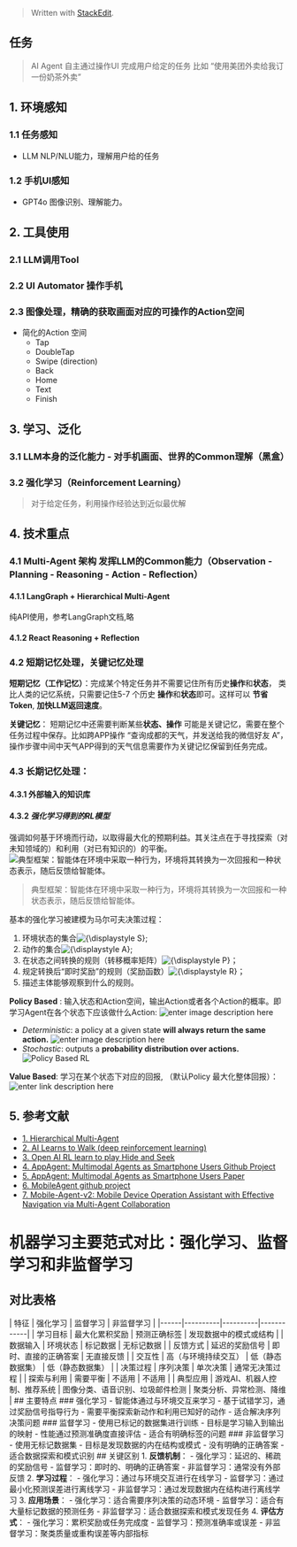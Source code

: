 


> Written with [StackEdit](https://stackedit.io/).

## 任务
> AI Agent 自主通过操作UI 完成用户给定的任务 比如 “使用美团外卖给我订一份奶茶外卖”

## 1. 环境感知
### 1.1 任务感知
* LLM NLP/NLU能力，理解用户给的任务
### 1.2 手机UI感知
* GPT4o 图像识别、理解能力。

## 2. 工具使用
### 2.1 LLM调用Tool
### 2.2 UI Automator 操作手机
### 2.3 图像处理，精确的获取画面对应的可操作的Action空间
* 简化的Action 空间
	* Tap
	* DoubleTap
	* Swipe (direction)
	* Back
	* Home
	* Text
	* Finish

## 3. 学习、泛化
### 3.1 LLM本身的泛化能力 - 对手机画面、世界的Common理解（黑盒）
### 3.2 强化学习（Reinforcement Learning）
> 对于给定任务，利用操作经验达到近似最优解

## 4. 技术重点
### 4.1 Multi-Agent 架构 发挥LLM的Common能力（Observation - Planning - Reasoning - Action - Reflection）
#### 4.1.1 LangGraph + Hierarchical Multi-Agent
纯API使用，参考LangGraph文档,略
#### 4.1.2 React Reasoning + Reflection
### 4.2 短期记忆处理，关键记忆处理
**短期记忆（工作记忆）**：完成某个特定任务并不需要记住所有历史**操作**和**状态**， 类比人类的记忆系统，只需要记住5-7 个历史 **操作**和**状态**即可。这样可以 **节省Token**, **加快LLM返回速度**。

**关键记忆**： 短期记忆中还需要判断某些**状态、操作** 可能是关键记忆，需要在整个任务过程中保存。比如跨APP操作 “查询成都的天气，并发送给我的微信好友 A”， 操作步骤中间中天气APP得到的天气信息需要作为关键记忆保留到任务完成。
### 4.3 长期记忆处理：
#### 4.3.1 外部输入的知识库
#### 4.3.2 ***强化学习得到的RL模型***
强调如何基于环境而行动，以取得最大化的预期利益。其关注点在于寻找探索（对未知领域的）和利用（对已有知识的）的平衡。
![典型框架：智能体在环境中采取一种行为，环境将其转换为一次回报和一种状态表示，随后反馈给智能体。](https://upload.wikimedia.org/wikipedia/commons/thumb/1/1b/Reinforcement_learning_diagram.svg/375px-Reinforcement_learning_diagram.svg.png)

> 典型框架：智能体在环境中采取一种行为，环境将其转换为一次回报和一种状态表示，随后反馈给智能体。

基本的强化学习被建模为马尔可夫决策过程：

1.  环境状态的集合![{\displaystyle S}](https://wikimedia.org/api/rest_v1/media/math/render/svg/4611d85173cd3b508e67077d4a1252c9c05abca2);
2.  动作的集合![{\displaystyle A}](https://wikimedia.org/api/rest_v1/media/math/render/svg/7daff47fa58cdfd29dc333def748ff5fa4c923e3);
3.  在状态之间转换的规则（转移概率矩阵）![{\displaystyle P}](https://wikimedia.org/api/rest_v1/media/math/render/svg/b4dc73bf40314945ff376bd363916a738548d40a)；
4.  规定转换后“即时奖励”的规则（奖励函数）![{\displaystyle R}](https://wikimedia.org/api/rest_v1/media/math/render/svg/4b0bfb3769bf24d80e15374dc37b0441e2616e33)；
5.  描述主体能够观察到什么的规则。



**Policy Based** : 输入状态和Action空间，输出Action或者各个Action的概率。即学习Agent在各个状态下应该做什么Action:
![enter image description here](https://miro.medium.com/v2/resize:fit:720/format:webp/1*F1btD4VBjq66HAz_hzngOg.jpeg)

-   _Deterministic_: a policy at a given state  **will always return the same action.**
![enter image description here](https://miro.medium.com/v2/resize:fit:720/format:webp/1*Yaw0uCoQf1HFjVhu_ETVsw.jpeg)
-   _Stochastic_: outputs a  **probability distribution over actions.**
![Policy Based RL](https://miro.medium.com/v2/resize:fit:720/format:webp/1*Y8o17gdqUdpxy0Ko2EJ0ZA.png)

**Value Based**: 学习在某个状态下对应的回报, （默认Policy 最大化整体回报）：
![enter link description here](https://miro.medium.com/v2/resize:fit:720/format:webp/1*wqiFCC7kERiI1W_gm71JMQ.jpeg)

## 5. 参考文献
* [1. Hierarchical Multi-Agent](https://langchain-ai.github.io/langgraph/tutorials/multi_agent/hierarchical_agent_teams/)
* [2. AI Learns to Walk (deep reinforcement learning)](https://www.youtube.com/watch?v=L_4BPjLBF4E)
* [3. Open AI RL learn to play Hide and Seek](https://www.youtube.com/watch?v=Lu56xVlZ40M)
* [4. AppAgent: Multimodal Agents as Smartphone Users Github Project](https://appagent-official.github.io/)
* [5. AppAgent: Multimodal Agents as Smartphone Users Paper](https://arxiv.org/pdf/2312.13771.pdf)
* [6. MobileAgent github project](https://github.com/X-PLUG/MobileAgent)
* [7. Mobile-Agent-v2: Mobile Device Operation Assistant with Effective Navigation via Multi-Agent Collaboration](https://arxiv.org/abs/2406.01014)


# 机器学习主要范式对比：强化学习、监督学习和非监督学习 
## 对比表格 
| 特征 | 强化学习 | 监督学习 | 非监督学习 | |------|----------|----------|------------| | 学习目标 | 最大化累积奖励 | 预测正确标签 | 发现数据中的模式或结构 | | 数据输入 | 环境状态 | 标记数据 | 无标记数据 | | 反馈方式 | 延迟的奖励信号 | 即时、直接的正确答案 | 无直接反馈 | | 交互性 | 高（与环境持续交互） | 低（静态数据集） | 低（静态数据集） | | 决策过程 | 序列决策 | 单次决策 | 通常无决策过程 | | 探索与利用 | 需要平衡 | 不适用 | 不适用 | | 典型应用 | 游戏AI、机器人控制、推荐系统 | 图像分类、语音识别、垃圾邮件检测 | 聚类分析、异常检测、降维 | ## 主要特点 ### 强化学习 - 智能体通过与环境交互来学习 - 基于试错学习，通过奖励信号指导行为 - 需要平衡探索新动作和利用已知好的动作 - 适合解决序列决策问题 ### 监督学习 - 使用已标记的数据集进行训练 - 目标是学习输入到输出的映射 - 性能通过预测准确度直接评估 - 适合有明确标签的问题 ### 非监督学习 - 使用无标记数据集 - 目标是发现数据的内在结构或模式 - 没有明确的正确答案 - 适合数据探索和模式识别 ## 关键区别 1. **反馈机制**： - 强化学习：延迟的、稀疏的奖励信号 - 监督学习：即时的、明确的正确答案 - 非监督学习：通常没有外部反馈 2. **学习过程**： - 强化学习：通过与环境交互进行在线学习 - 监督学习：通过最小化预测误差进行离线学习 - 非监督学习：通过发现数据内在结构进行离线学习 3. **应用场景**： - 强化学习：适合需要序列决策的动态环境 - 监督学习：适合有大量标记数据的预测任务 - 非监督学习：适合数据探索和模式发现任务 4. **评估方式**： - 强化学习：累积奖励或任务完成度 - 监督学习：预测准确率或误差 - 非监督学习：聚类质量或重构误差等内部指标
<!--stackedit_data:
eyJoaXN0b3J5IjpbLTE2ODAwOTcwNzQsMTQwNjY1OTY5MSwxMD
Y3MjYzMTEyLC0xNDA0NDg4MzUsMTQ3NjIwMzYxLDkxOTI3NzA5
MSw1NjQ4MzYxMjAsLTM3MjAxMzk3NCwtNzM4MjQyNDU0LDg5NT
g2NzkxMywxODQyMzk4Njg4LDE3MzQzMjY4NDYsLTE1MTI5OTE3
NjNdfQ==
-->